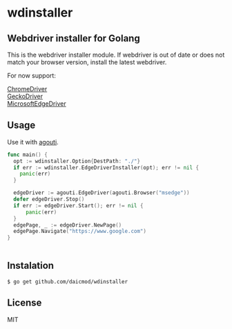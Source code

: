 # wdinstaller

## Webdriver installer for Golang

This is the webdriver installer module.
If webdriver is out of date or does not match your browser version, install the latest webdriver.

For now support:

[ChromeDriver](https://chromedriver.chromium.org/)  
[GeckoDriver](https://github.com/mozilla/geckodriver)  
[MicrosoftEdgeDriver](https://developer.microsoft.com/en-us/microsoft-edge/tools/webdriver/)  

## Usage

Use it with [agouti](https://github.com/sclevine/agouti).

```go
func main() {
  opt := wdinstaller.Option{DestPath: "./"}
  if err := wdinstaller.EdgeDriverInstaller(opt); err != nil {
    panic(err)
  }

  edgeDriver := agouti.EdgeDriver(agouti.Browser("msedge"))
  defer edgeDriver.Stop()
  if err := edgeDriver.Start(); err != nil {
	  panic(err)
  }
  edgePage, _ := edgeDriver.NewPage()
  edgePage.Navigate("https://www.google.com")
}
  
```

## Instalation

```
$ go get github.com/daicmod/wdinstaller
```

## License

MIT
